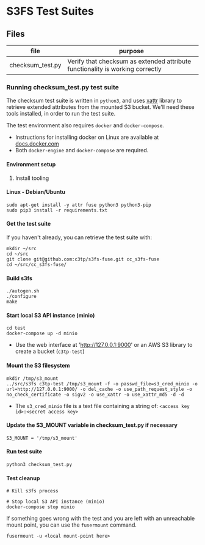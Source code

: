 # S3FS Test Suites

## Files
| file | purpose |
| ---- | ------- |
| checksum_test.py | Verify that checksum as extended attribute functionality is working correctly |

### Running checksum_test.py test suite

The checksum test suite is written in `python3`, and uses [xattr](https://github.com/xattr/xattr) library to retrieve extended attributes from the mounted S3 bucket. We'll need these tools installed, in order to run the test suite.

The test environment also requires `docker` and `docker-compose`.
* Instructions for installing docker on Linux are available at [docs.docker.com](https://docs.docker.com/engine/installation/linux/)
* Both `docker-engine` and `docker-compose` are required.

#### Environment setup

1. Install tooling
#### Linux - Debian/Ubuntu
```
sudo apt-get install -y attr fuse python3 python3-pip
sudo pip3 install -r requirements.txt
```

#### Get the test suite

If you haven't already, you can retrieve the test suite with:
```
mkdir ~/src
cd ~/src
git clone git@github.com:c3tp/s3fs-fuse.git cc_s3fs-fuse
cd ~/src/cc_s3fs-fuse/
```

#### Build s3fs
```
./autogen.sh
./configure
make
```

#### Start local S3 API instance (minio)
```
cd test
docker-compose up -d minio
```
* Use the web interface at 'http://127.0.0.1:9000' or an AWS S3 library to create a bucket (`c3tp-test`)

#### Mount the S3 filesystem
```
mkdir /tmp/s3_mount
../src/s3fs c3tp-test /tmp/s3_mount -f -o passwd_file=s3_cred_minio -o url=http://127.0.0.1:9000/ -o del_cache -o use_path_request_style -o no_check_certificate -o sigv2 -o use_xattr -o use_xattr_md5 -d -d
```
* The `s3_cred_minio` file is a text file containing a string of: `<access key id>:<secret access key>`

#### Update the S3_MOUNT variable in checksum_test.py if necessary
```
S3_MOUNT = '/tmp/s3_mount'
```

#### Run test suite
```
python3 checksum_test.py
```

#### Test cleanup
```
# Kill s3fs process

# Stop local S3 API instance (minio)
docker-compose stop minio
```

If something goes wrong with the test and you are left with an unreachable mount point, you can use the `fusermount` command.
```
fusermount -u <local mount-point here>
```
